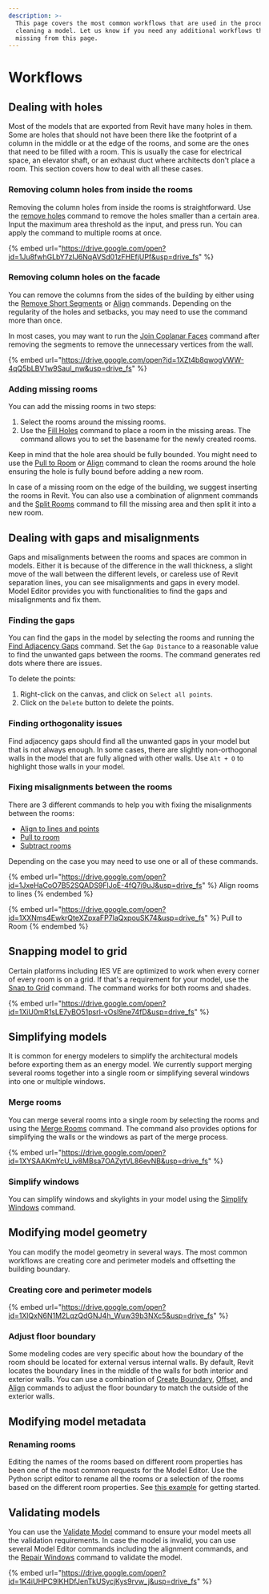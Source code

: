 ```yaml
---
description: >-
  This page covers the most common workflows that are used in the process of
  cleaning a model. Let us know if you need any additional workflows that are
  missing from this page.
---
```


# Workflows

## Dealing with holes

Most of the models that are exported from Revit have many holes in them. Some are holes that should not have been there like the footprint of a column in the middle or at the edge of the rooms, and some are the ones that need to be filled with a room. This is usually the case for electrical space, an elevator shaft, or an exhaust duct where architects don't place a room. This section covers how to deal with all these cases.

### Removing column holes from inside the rooms

Removing the column holes from inside the rooms is straightforward. Use the [remove holes](commands.md#remove-holes) command to remove the holes smaller than a certain area. Input the maximum area threshold as the input, and press run. You can apply the command to multiple rooms at once.

{% embed url="https://drive.google.com/open?id=1Ju8fwhGLbY7zIJ6NqAVSd01zFHEfjUPf&usp=drive_fs" %}

### Removing column holes on the facade

You can remove the columns from the sides of the building by either using the [Remove Short Segments](commands.md#remove-short-segments) or [Align](commands.md#align) commands. Depending on the regularity of the holes and setbacks, you may need to use the command more than once.

In most cases, you may want to run the [Join Coplanar Faces](commands.md#join-coplanar-faces) command after removing the segments to remove the unnecessary vertices from the wall.

{% embed url="https://drive.google.com/open?id=1XZt4b8qwogVWW-4qQ5bLBV1w9Saul_nw&usp=drive_fs" %}

### Adding missing rooms

You can add the missing rooms in two steps:

1. Select the rooms around the missing rooms.
2. Use the [Fill Holes](commands.md#fill-holes) command to place a room in the missing areas. The command allows you to set the basename for the newly created rooms.

Keep in mind that the hole area should be fully bounded. You might need to use the [Pull to Room](commands.md#pull-to-room) or [Align](commands.md#align) command to clean the rooms around the hole ensuring the hole is fully bound before adding a new room.

In case of a missing room on the edge of the building, we suggest inserting the rooms in Revit. You can also use a combination of alignment commands and the [Split Rooms](commands.md#split-rooms) command to fill the missing area and then split it into a new room.

## Dealing with gaps and misalignments

Gaps and misalignments between the rooms and spaces are common in models. Either it is because of the difference in the wall thickness, a slight move of the wall between the different levels, or careless use of Revit separation lines, you can see misalignments and gaps in every model. Model Editor provides you with functionalities to find the gaps and misalignments and fix them.

### Finding the gaps

You can find the gaps in the model by selecting the rooms and running the [Find Adjacency Gaps](commands.md#find-adjacency-gaps) command. Set the `Gap Distance` to a reasonable value to find the unwanted gaps between the rooms. The command generates red dots where there are issues.

To delete the points:

1. Right-click on the canvas, and click on `Select all points`.
2. Click on the `Delete` button to delete the points.

### Finding orthogonality issues

Find adjacency gaps should find all the unwanted gaps in your model but that is not always enough. In some cases, there are slightly non-orthogonal walls in the model that are fully aligned with other walls. Use `Alt + O` to highlight those walls in your model.

### Fixing misalignments between the rooms

There are 3 different commands to help you with fixing the misalignments between the rooms:

* [Align to lines and points](commands.md#align)
* [Pull to room](commands.md#pull-to-room)
* [Subtract rooms](commands.md#subtract-rooms)

Depending on the case you may need to use one or all of these commands.

{% embed url="https://drive.google.com/open?id=1JxeHaCoO7B52SQADS9FlJoE-4fQ7i9uJ&usp=drive_fs" %}
Align rooms to lines
{% endembed %}

{% embed url="https://drive.google.com/open?id=1XXNms4EwkrQteXZpxaFP7laQxpouSK74&usp=drive_fs" %}
Pull to Room
{% endembed %}

## Snapping model to grid

Certain platforms including IES VE are optimized to work when every corner of every room is on a grid. If that's a requirement for your model, use the [Snap to Grid](commands.md#snap-to-grid) command. The command works for both rooms and shades.&#x20;

{% embed url="https://drive.google.com/open?id=1XiU0mR1sLE7yBO51psrl-vOsI9ne74fD&usp=drive_fs" %}

## Simplifying models

It is common for energy modelers to simplify the architectural models before exporting them as an energy model. We currently support merging several rooms together into a single room or simplifying several windows into one or multiple windows.

### Merge rooms

You can merge several rooms into a single room by selecting the rooms and using the [Merge Rooms](commands.md#merge-rooms) command. The command also provides options for simplifying the walls or the windows as part of the merge process.

{% embed url="https://drive.google.com/open?id=1XYSAAKmYcU_iv8MBsa7OAZytVL86evNB&usp=drive_fs" %}

### Simplify windows

You can simplify windows and skylights in your model using the [Simplify Windows](commands.md#simplify-windows) command.

## Modifying model geometry

You can modify the model geometry in several ways. The most common workflows are creating core and perimeter models and offsetting the building boundary.

### Creating core and perimeter models

{% embed url="https://drive.google.com/open?id=1XlQxN6N1M2LqzQdGNJ4h_Wuw39b3NXc5&usp=drive_fs" %}

### Adjust floor boundary

Some modeling codes are very specific about how the boundary of the room should be located for external versus internal walls. By default, Revit locates the boundary lines in the middle of the walls for both interior and exterior walls. You can use a combination of [Create Boundary](commands.md#create-boundary), [Offset](commands.md#offset), and [Align](commands.md#align) commands to adjust the floor boundary to match the outside of the exterior walls.

## Modifying model metadata

### Renaming rooms

Editing the names of the rooms based on different room properties has been one of the most common requests for the Model Editor. Use the Python script editor to rename all the rooms or a selection of the rooms based on the different room properties. See [this example](python-script-editor/your-first-python-script.md#rename-the-rooms) for getting started.&#x20;

## Validating models

You can use the [Validate Model](commands.md#validate-model) command to ensure your model meets all the validation requirements. In case the model is invalid, you can use several Model Editor commands including the alignment commands, and the [Repair Windows](commands.md#repair-windows) command to validate the model.

{% embed url="https://drive.google.com/open?id=1K4iUHPC9lKHDfJenTkUSycjKys9rvw_j&usp=drive_fs" %}

